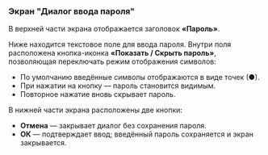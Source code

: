 ### Экран "Диалог ввода пароля"

В верхней части экрана отображается заголовок **«Пароль»**.

Ниже находится текстовое поле для ввода пароля. Внутри поля расположена кнопка-иконка **«Показать / Скрыть пароль»**, позволяющая переключать режим отображения символов:

-   По умолчанию введённые символы отображаются в виде точек (●).
-   При нажатии на кнопку — пароль становится видимым.
-   Повторное нажатие вновь скрывает пароль.
    

В нижней части экрана расположены две кнопки:

-   **Отмена** — закрывает диалог без сохранения пароля.
-   **ОК** — подтверждает ввод; введённый пароль сохраняется и экран закрывается.